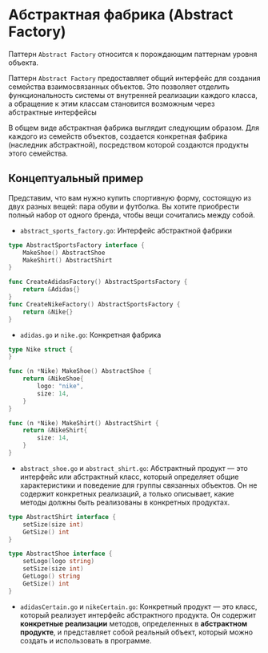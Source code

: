 # Абстрактная фабрика (Abstract Factory)

Паттерн `Abstract Factory` относится к порождающим паттернам уровня объекта.

Паттерн `Abstract Factory` предоставляет общий интерфейс для создания семейства взаимосвязанных объектов. Это позволяет отделить функциональность системы от внутренней реализации каждого класса, а обращение к этим классам становится возможным через абстрактные интерфейсы

В общем виде абстрактная фабрика выглядит следующим образом. Для каждого из семейств объектов, создается конкретная фабрика (наследник абстрактной), посредством которой создаются продукты этого семейства.

## Концептуальный пример

Представим, что вам нужно купить спортивную форму, состоящую из двух разных вещей: пара обуви и футболка. Вы хотите приобрести полный набор от одного бренда, чтобы вещи сочитались между собой.

- `abstract_sports_factory.go`: Интерфейс абстрактной фабрики

```go
type AbstractSportsFactory interface {
	MakeShoe() AbstractShoe
	MakeShirt() AbstractShirt
}

func CreateAdidasFactory() AbstractSportsFactory {
	return &Adidas{}
}
func CreateNikeFactory() AbstractSportsFactory {
	return &Nike{}
}
```

- `adidas.go` и `nike.go`: Конкретная фабрика

```go
type Nike struct {
}

func (n *Nike) MakeShoe() AbstractShoe {
	return &NikeShoe{
        logo: "nike",
        size: 14,
	}
}

func (n *Nike) MakeShirt() AbstractShirt {
	return &NikeShirt{
        size: 14,
	}
}

```

- `abstract_shoe.go` и `abstract_shirt.go`: Абстрактный продукт — это интерфейс или абстрактный класс, который определяет общие характеристики и поведение для группы связанных объектов. Он не содержит конкретных реализаций, а только описывает, какие методы должны быть реализованы в конкретных продуктах.

```go
type AbstractShirt interface {
	setSize(size int)
	GetSize() int
}

type AbstractShoe interface {
	setLogo(logo string)
	setSize(size int)
	GetLogo() string
	GetSize() int
}
```

- `adidasCertain.go` и `nikeCertain.go`: Конкретный продукт — это класс, который реализует интерфейс абстрактного продукта. Он содержит **конкретные реализации** методов, определенных в **абстрактном продукте**, и представляет собой реальный объект, который можно создать и использовать в программе.
